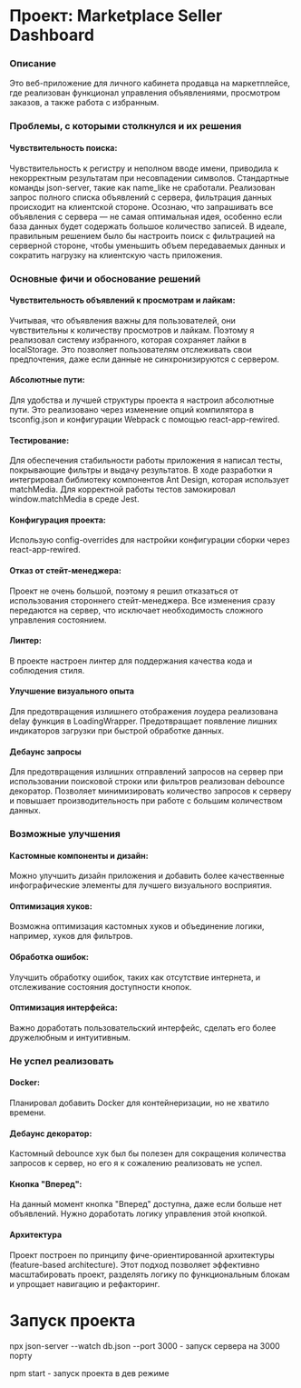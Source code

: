 # Проект: Marketplace Seller Dashboard

### Описание
Это веб-приложение для личного кабинета продавца на маркетплейсе, где реализован функционал управления объявлениями, просмотром заказов, а также работа с избранным.

### Проблемы, с которыми столкнулся и их решения

#### Чувствительность поиска:
Чувствительность к регистру и неполном вводе имени, приводила к некорректным результатам при несовпадении символов. Стандартные команды json-server, такие как name_like не сработали. Реализован запрос полного списка объявлений с сервера, фильтрация данных происходит на клиентской стороне. Осознаю, что запрашивать все объявления с сервера — не самая оптимальная идея, особенно если база данных будет содержать большое количество записей. В идеале, правильным решением было бы настроить поиск с фильтрацией на серверной стороне, чтобы уменьшить объем передаваемых данных и сократить нагрузку на клиентскую часть приложения.

### Основные фичи и обоснование решений

#### Чувствительность объявлений к просмотрам и лайкам:

Учитывая, что объявления важны для пользователей, они чувствительны к количеству просмотров и лайкам. Поэтому я реализовал систему избранного, которая сохраняет лайки в localStorage. Это позволяет пользователям отслеживать свои предпочтения, даже если данные не синхронизируются с сервером.

#### Абсолютные пути:

Для удобства и лучшей структуры проекта я настроил абсолютные пути. Это реализовано через изменение опций компилятора в tsconfig.json и конфигурации Webpack с помощью react-app-rewired.

#### Тестирование:

Для обеспечения стабильности работы приложения я написал тесты, покрывающие фильтры и выдачу результатов. В ходе разработки я интегрировал библиотеку компонентов Ant Design, которая использует matchMedia. Для корректной работы тестов замокировал window.matchMedia в среде Jest.

#### Конфигурация проекта:

Использую config-overrides для настройки конфигурации сборки через react-app-rewired.

#### Отказ от стейт-менеджера:

Проект не очень большой, поэтому я решил отказаться от использования стороннего стейт-менеджера. Все изменения сразу передаются на сервер, что исключает необходимость сложного управления состоянием.

#### Линтер:

В проекте настроен линтер для поддержания качества кода и соблюдения стиля.

#### Улучшение визуального опыта

Для предотвращения излишнего отображения лоудера реализована delay функция в LoadingWrapper. Предотвращает появление лишних индикаторов загрузки при быстрой обработке данных.

#### Дебаунс запросы

Для предотвращения излишних отправлений запросов на сервер при использовании поисковой строки или фильтров реализован debounce декоратор. Позволяет минимизировать количество запросов к серверу и повышает производительность при работе с большим количеством данных.

### Возможные улучшения

#### Кастомные компоненты и дизайн:

Можно улучшить дизайн приложения и добавить более качественные инфографические элементы для лучшего визуального восприятия.

#### Оптимизация хуков:

Возможна оптимизация кастомных хуков и объединение логики, например, хуков для фильтров.

#### Обработка ошибок:

Улучшить обработку ошибок, таких как отсутствие интернета, и отслеживание состояния доступности кнопок.

#### Оптимизация интерфейса:

Важно доработать пользовательский интерфейс, сделать его более дружелюбным и интуитивным.

### Не успел реализовать

#### Docker:

Планировал добавить Docker для контейнеризации, но не хватило времени.

#### Дебаунс декоратор:

Кастомный debounce хук был бы полезен для сокращения количества запросов к сервер, но его я к сожалению реализовать не успел.

#### Кнопка "Вперед":

На данный момент кнопка "Вперед" доступна, даже если больше нет объявлений. Нужно доработать логику управления этой кнопкой.


#### Архитектура
Проект построен по принципу фиче-ориентированной архитектуры (feature-based architecture). Этот подход позволяет эффективно масштабировать проект, разделять логику по функциональным блокам и упрощает навигацию и рефакторинг.

# Запуск проекта

npx json-server --watch db.json --port 3000 - запуск сервера на 3000 порту

npm start - запуск проекта в дев режиме
